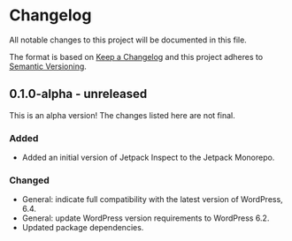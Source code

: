 # Changelog

All notable changes to this project will be documented in this file.

The format is based on [Keep a Changelog](https://keepachangelog.com/en/1.0.0/)
and this project adheres to [Semantic Versioning](https://semver.org/spec/v2.0.0.html).

## 0.1.0-alpha - unreleased

This is an alpha version! The changes listed here are not final.

### Added
- Added an initial version of Jetpack Inspect to the Jetpack Monorepo.

### Changed
- General: indicate full compatibility with the latest version of WordPress, 6.4.
- General: update WordPress version requirements to WordPress 6.2.
- Updated package dependencies.
